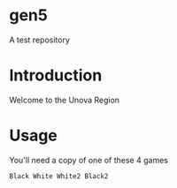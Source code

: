 # gen5
A test repository

# Introduction

Welcome to the Unova Region

# Usage
You'll need a copy of one of these 4 games

`Black White White2 Black2`
